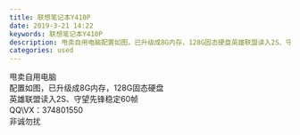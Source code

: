 ```yaml
---
title: 联想笔记本Y410P
date: 2019-3-21 14:22
keywords: 联想笔记本Y410P
description: 甩卖自用电脑配置如图，已升级成8G内存，128G固态硬盘英雄联盟读入2S、守望先锋稳定60帧QQ\VX：374801550非诚勿扰
categories: used
---
```

<td class="t_f" id="postmessage_3273770">

甩卖自用电脑<br/>
配置如图，已升级成8G内存，128G固态硬盘<br/>
英雄联盟读入2S、守望先锋稳定60帧<br/>
QQ\VX：374801550<br/>
非诚勿扰</td>
